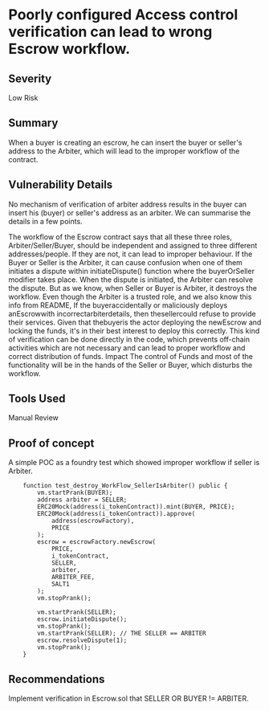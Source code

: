 # Poorly configured Access control verification can lead to wrong Escrow workflow.
## Severity
Low Risk

## Summary
When a buyer is creating an escrow, he can insert the buyer or seller's address to the Arbiter, which will lead to the improper workflow of the contract.

## Vulnerability Details
No mechanism of verification of arbiter address results in the buyer can insert his (buyer) or seller's address as an arbiter. We can summarise the details in a few points.

The workflow of the Escrow contract says that all these three roles, Arbiter/Seller/Buyer, should be independent and assigned to three different addresses/people. If they are not, it can lead to improper behaviour.
If the Buyer or Seller is the Arbiter, it can cause confusion when one of them initiates a dispute within initiateDispute() function where the buyerOrSeller modifier takes place. When the dispute is initiated, the Arbiter can resolve the dispute. But as we know, when Seller or Buyer is Arbiter, it destroys the workflow.
Even though the Arbiter is a trusted role, and we also know this info from README, If the buyeraccidentally or maliciously deploys anEscrowwith incorrectarbiterdetails, then thesellercould refuse to provide their services. Given that thebuyeris the actor deploying the newEscrow and locking the funds, it's in their best interest to deploy this correctly. This kind of verification can be done directly in the code, which prevents off-chain activities which are not necessary and can lead to proper workflow and correct distribution of funds.
Impact
The control of Funds and most of the functionality will be in the hands of the Seller or Buyer, which disturbs the workflow.

## Tools Used
Manual Review

## Proof of concept
A simple POC as a foundry test which showed improper workflow if seller is Arbiter.

```Solidity
    function test_destroy_WorkFlow_SellerIsArbiter() public {
        vm.startPrank(BUYER);
        address arbiter = SELLER;
        ERC20Mock(address(i_tokenContract)).mint(BUYER, PRICE);
        ERC20Mock(address(i_tokenContract)).approve(
            address(escrowFactory),
            PRICE
        );
        escrow = escrowFactory.newEscrow(
            PRICE,
            i_tokenContract,
            SELLER,
            arbiter,
            ARBITER_FEE,
            SALT1
        );
        vm.stopPrank();

        vm.startPrank(SELLER);
        escrow.initiateDispute();
        vm.stopPrank();
        vm.startPrank(SELLER); // THE SELLER == ARBITER
        escrow.resolveDispute(1);
        vm.stopPrank();
    }
```
## Recommendations
Implement verification in Escrow.sol that SELLER OR BUYER != ARBITER.
